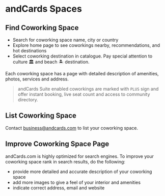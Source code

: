 # andCards Spaces

## Find Coworking Space

* Search for coworking space name, city or country
* Explore home page to see coworkings nearby, recommendations, and hot destinations
* Select coworking destination in catalogue. Pay special attention to culture 🏛 and beach 🏝 destination.

Each coworking space has a page with detailed description of amenities, photos, services and address.

> andCards Suite enabled coworkings are marked with `PLUS` sign and offer instant booking, live seat count and access to community directory.

## List Coworking Space

Contact business@andcards.com to list your coworking space.

## Improve Coworking Space Page

andCards.com is highly optimized for search engines. To improve your coworking space rank in search results, do the following:

* provide more detailed and accurate description of your coworking space
* add more images to give a feel of your interior and amenities
* indicate correct address, email and website

